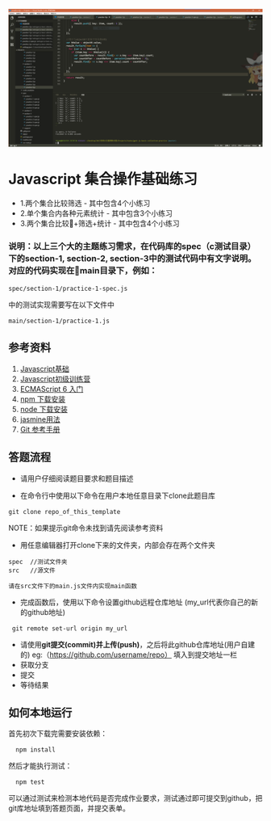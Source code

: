 
![](https://raw.githubusercontent.com/Dexter0ion/gpst-js-basic-collection-practice/master/task3-0failures.PNG)
# Javascript 集合操作基础练习

- 1.两个集合比较筛选 - 其中包含4个小练习
- 2.单个集合内各种元素统计 - 其中包含3个小练习
- 3.两个集合比较+筛选+统计 - 其中包含4个小练习

### 说明：以上三个大的主题练习需求，在代码库的spec（c测试目录）下的section-1, section-2, section-3中的测试代码中有文字说明。对应的代码实现在main目录下，例如：
```
spec/section-1/practice-1-spec.js
```
中的测试实现需要写在以下文件中 
```
main/section-1/practice-1.js
```

## 参考资料

1. [Javascript基础](http://codefordream.com/courses/js_basic/sections)
2. [Javascript初级训练营](http://codefordream.com/courses/js_learning_camps/sections)
3. [ECMAScript 6 入门](http://es6.ruanyifeng.com/)
4. [npm 下载安装](https://github.com/npm/npm)
5. [node 下载安装](https://github.com/creationix/nvm)
6. [jasmine用法](http://jasmine.github.io/2.4/introduction.html)
7. [Git 参考手册](http://gitref.org/zh/index.html)


## 答题流程
- 请用户仔细阅读题目要求和题目描述

- 在命令行中使用以下命令在用户本地任意目录下clone此题目库
```
git clone repo_of_this_template
```
NOTE：如果提示git命令未找到请先阅读参考资料
- 用任意编辑器打开clone下来的文件夹，内部会存在两个文件夹
```
spec  //测试文件夹
src   //源文件
```
`请在src文件下的main.js文件内实现main函数`

- 完成函数后，使用以下命令设置github远程仓库地址 (my_url代表你自己的新的github地址)
```
 git remote set-url origin my_url
```
- 请使用**git提交(commit)**并**上传(push)**，之后将此github仓库地址(用户自建的) eg:（https://github.com/username/repo） 填入到提交地址一栏 
- 获取分支
- 提交
- 等待结果


## 如何本地运行

首先初次下载完需要安装依赖：

```
  npm install
```

然后才能执行测试：

```
  npm test
```

可以通过测试来检测本地代码是否完成作业要求，测试通过即可提交到github，把git库地址填到答题页面，并提交表单。
